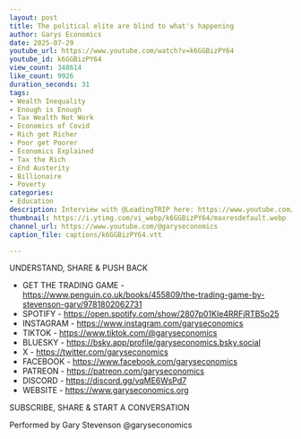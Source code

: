 ```yaml
---
layout: post
title: The political elite are blind to what's happening
author: Garys Economics
date: 2025-07-29
youtube_url: https://www.youtube.com/watch?v=k6GGBizPY64
youtube_id: k6GGBizPY64
view_count: 348614
like_count: 9926
duration_seconds: 31
tags:
- Wealth Inequality
- Enough is Enough
- Tax Wealth Not Work
- Economics of Covid
- Rich get Richer
- Poor get Poorer
- Economics Explained
- Tax the Rich
- End Austerity
- Billionaire
- Poverty
categories:
- Education
description: Interview with @LeadingTRIP here: https://www.youtube.com/watch?v=a8QYyUYdMGs
thumbnail: https://i.ytimg.com/vi_webp/k6GGBizPY64/maxresdefault.webp
channel_url: https://www.youtube.com/@garyseconomics
caption_file: captions/k6GGBizPY64.vtt

---
```


UNDERSTAND, SHARE & PUSH BACK

- GET THE TRADING GAME - https://www.penguin.co.uk/books/455809/the-trading-game-by-stevenson-gary/9781802062731
- SPOTIFY - https://open.spotify.com/show/2807p01KIe4RRFjRTB5o25
- INSTAGRAM  - https://www.instagram.com/garyseconomics
- TIKTOK - https://www.tiktok.com/@garyseconomics
- BLUESKY - https://bsky.app/profile/garyseconomics.bsky.social
- X - https://twitter.com/garyseconomics
- FACEBOOK - https://www.facebook.com/garyseconomics
- PATREON - https://patreon.com/garyseconomics
- DISCORD - https://discord.gg/vqME6WsPd7
- WEBSITE - https://www.garyseconomics.org

SUBSCRIBE, SHARE & START A CONVERSATION

Performed by Gary Stevenson
@garyseconomics
